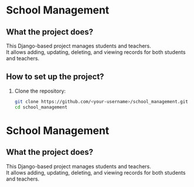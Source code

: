 # School Management

## What the project does?
This Django-based project manages students and teachers.  
It allows adding, updating, deleting, and viewing records for both students and teachers.

## How to set up the project?

1. Clone the repository:
   ```bash
   git clone https://github.com/<your-username>/school_management.git
   cd school_management
# School Management

## What the project does?
This Django-based project manages students and teachers.  
It allows adding, updating, deleting, and viewing records for both students and teachers.


